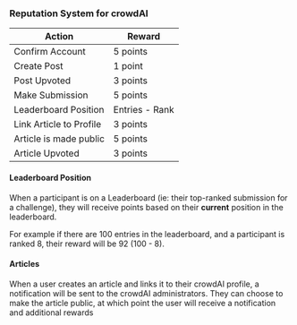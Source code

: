 ### Reputation System for crowdAI


| Action | Reward |
| -------| -------|
| Confirm Account  |  5 points |
| Create Post | 1 point |
| Post Upvoted | 3 points |
| Make Submission | 5 points |
| Leaderboard Position | Entries - Rank |
| Link Article to Profile | 3 points |
| Article is made public | 5 points |
| Article Upvoted | 3 points |


#### Leaderboard Position

When a participant is on a Leaderboard (ie: their top-ranked submission for a challenge), they will receive points based on their **current** position in the leaderboard.

For example if there are 100 entries in the leaderboard, and a participant is ranked 8, their reward will be 92 (100 - 8).

#### Articles

When a user creates an article and links it to their crowdAI profile, a notification will be sent to the crowdAI administrators. They can choose to make the article public, at which point the user will receive a notification and additional rewards
